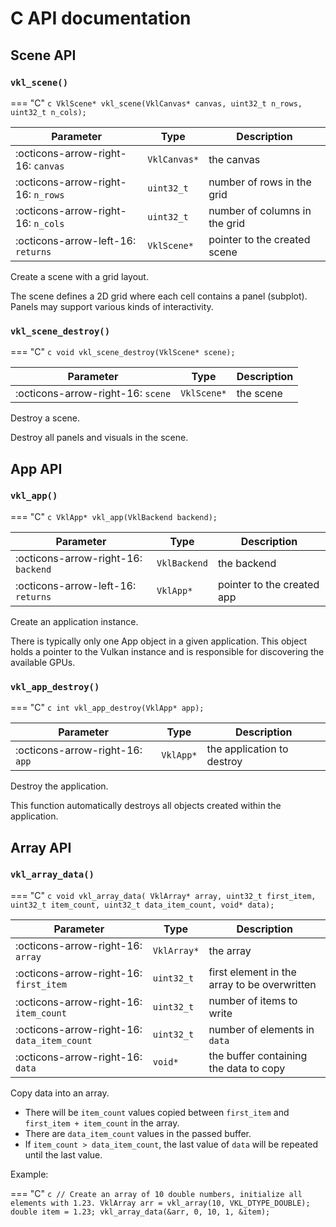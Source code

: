 # C API documentation

## Scene API

### `vkl_scene()`

=== "C"
    ```c
    VklScene* vkl_scene(VklCanvas* canvas, uint32_t n_rows, uint32_t n_cols);
    ```

| Parameter | Type | Description |
| ---- | ---- | ---- |
| :octicons-arrow-right-16: `canvas` | `VklCanvas*` | the canvas |
| :octicons-arrow-right-16: `n_rows` | `uint32_t` | number of rows in the grid |
| :octicons-arrow-right-16: `n_cols` | `uint32_t` | number of columns in the grid |
| :octicons-arrow-left-16: `returns` | `VklScene*` | pointer to the created scene |


Create a scene with a grid layout.

The scene defines a 2D grid where each cell contains a panel (subplot). Panels may support
various kinds of interactivity.
### `vkl_scene_destroy()`

=== "C"
    ```c
    void vkl_scene_destroy(VklScene* scene);
    ```

| Parameter | Type | Description |
| ---- | ---- | ---- |
| :octicons-arrow-right-16: `scene` | `VklScene*` | the scene |


Destroy a scene.

Destroy all panels and visuals in the scene.
## App API

### `vkl_app()`

=== "C"
    ```c
    VklApp* vkl_app(VklBackend backend);
    ```

| Parameter | Type | Description |
| ---- | ---- | ---- |
| :octicons-arrow-right-16: `backend` | `VklBackend` | the backend |
| :octicons-arrow-left-16: `returns` | `VklApp*` | pointer to the created app |


Create an application instance.

There is typically only one App object in a given application. This object holds a pointer to
the Vulkan instance and is responsible for discovering the available GPUs.
### `vkl_app_destroy()`

=== "C"
    ```c
    int vkl_app_destroy(VklApp* app);
    ```

| Parameter | Type | Description |
| ---- | ---- | ---- |
| :octicons-arrow-right-16: `app` | `VklApp*` | the application to destroy |


Destroy the application.

This function automatically destroys all objects created within the application.
## Array API

### `vkl_array_data()`

=== "C"
    ```c
    void vkl_array_data(
        VklArray* array, uint32_t first_item, uint32_t item_count,
        uint32_t data_item_count, void* data);
    ```

| Parameter | Type | Description |
| ---- | ---- | ---- |
| :octicons-arrow-right-16: `array` | `VklArray*` | the array |
| :octicons-arrow-right-16: `first_item` | `uint32_t` | first element in the array to be overwritten |
| :octicons-arrow-right-16: `item_count` | `uint32_t` | number of items to write |
| :octicons-arrow-right-16: `data_item_count` | `uint32_t` | number of elements in `data` |
| :octicons-arrow-right-16: `data` | `void*` | the buffer containing the data to copy |


Copy data into an array.

* There will be `item_count` values copied between `first_item` and `first_item + item_count` in
  the array.
* There are `data_item_count` values in the passed buffer.
* If `item_count > data_item_count`, the last value of `data` will be repeated until the last
value.

Example:

=== "C"
    ```c
    // Create an array of 10 double numbers, initialize all elements with 1.23.
    VklArray arr = vkl_array(10, VKL_DTYPE_DOUBLE);
    double item = 1.23;
    vkl_array_data(&arr, 0, 10, 1, &item);
    ```
